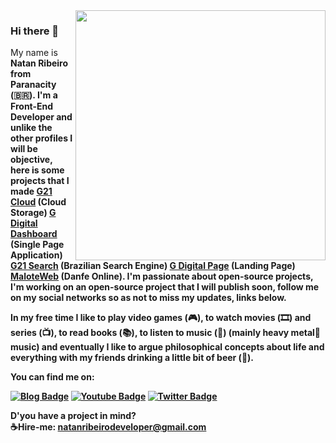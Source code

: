 <img align="right" width="400" height="400" src="https://thumbs.gfycat.com/MediocreHappyLadybird-small.gif">

### Hi there 👋

My name is <b>Natan Ribeiro<b/> from Paranacity (🇧🇷). I'm a Front-End Developer and unlike the other profiles I will be objective, here is some projects that I made [G21 Cloud](https://g21cloud.com.br) (Cloud Storage) [G Digital Dashboard](https://www.youtube.com/watch?v=dLt7p9ToDew) (Single Page Application) [G21 Search](http://www.g21.com.br) (Brazilian Search Engine) [G Digital Page](https://natanr-dev.github.io/G-Page-SPA-/) (Landing Page) [MaloteWeb](http://www.maloteweb.com.br) (Danfe Online). I'm passionate about open-source projects, I'm working on an open-source project that I will publish soon, follow me on my social networks so as not to miss my updates, links below. 

In my free time I like to play video games (🎮), to watch movies (🎞️) and series (📺), to read books (📚), to listen to music (🎵) (mainly heavy metal🤘 music) and eventually I like to argue philosophical concepts about life and everything with my friends drinking a little bit of beer (🍺). 

You can find me on:

[![Blog Badge](https://img.shields.io/badge/Blog-NatanR.dev-black)](https://natanr.dev)
[![Youtube Badge](https://img.shields.io/badge/-Youtube-FF0000?style=flat-square&labelColor=FF0000&logo=youtube&logoColor=white&link=https://www.youtube.com/channel/UCMlffegSzIq3Ht1sqN5cYkg)](https://www.youtube.com/channel/UCMlffegSzIq3Ht1sqN5cYkg)
[![Twitter Badge](https://img.shields.io/badge/-Twitter-1ca0f1?style=flat-square&labelColor=1ca0f1&logo=twitter&logoColor=white&link=https://twitter.com/natanribeirocom)](https://twitter.com/natanribeirocom)

D'you have a project in mind?</br> 
☕Hire-me: [natanribeirodeveloper@gmail.com](https://mail.google.com/mail/u/0/?view=cm&fs=1&tf=1&to=natanribeirodeveloper@gmail.com) 


